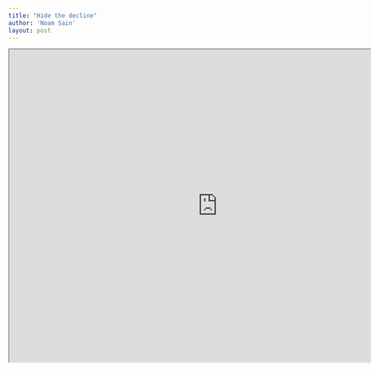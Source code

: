 ```yaml
---
title: "Hide the decline"
author: 'Noam Sain'
layout: post
---
```


<iframe height="630" src="https://www.youtube.com/embed/1na4adCFiLw?feature=oembed" title="Hide the decline" width="840"></iframe>